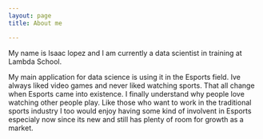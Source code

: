 ```yaml
---
layout: page
title: About me

---
```


My name is Isaac lopez and I am currently a data scientist in training at Lambda School. 

My main application for data science is using it in the Esports field. Ive always liked video games and never liked watching sports. That all change when Esports came into existence. I finally understand why people love watching other people play. Like those who want to work in the traditional sports industry I too would enjoy having some kind of involvent in Esports especialy now since its new and still has plenty of room for growth as a market.



